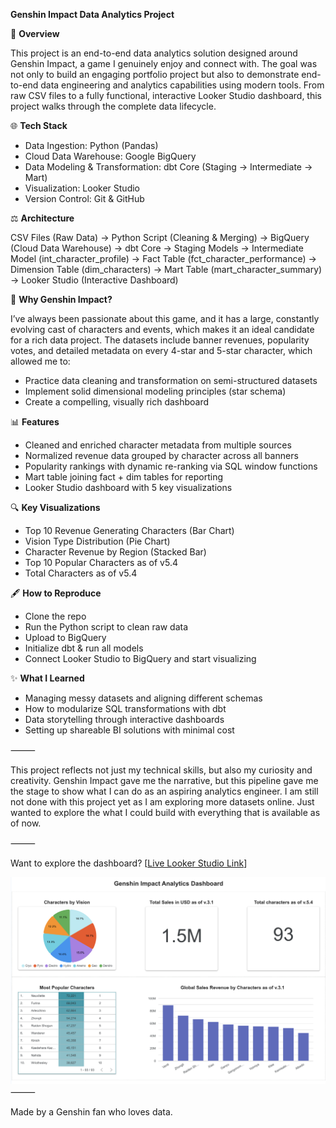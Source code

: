 **Genshin Impact Data Analytics Project**

🌟 **Overview**

This project is an end-to-end data analytics solution designed around Genshin Impact, a game I genuinely enjoy and connect with. The goal was not only to build an engaging portfolio project but also to demonstrate end-to-end data engineering and analytics capabilities using modern tools. From raw CSV files to a fully functional, interactive Looker Studio dashboard, this project walks through the complete data lifecycle.

🌐 **Tech Stack**
- Data Ingestion: Python (Pandas)
- Cloud Data Warehouse: Google BigQuery
- Data Modeling & Transformation: dbt Core (Staging → Intermediate → Mart)
- Visualization: Looker Studio
- Version Control: Git & GitHub

⚖️ **Architecture**

CSV Files (Raw Data) -> Python Script (Cleaning & Merging) -> BigQuery (Cloud Data Warehouse) -> dbt Core -> Staging Models
-> Intermediate Model (int_character_profile) -> Fact Table (fct_character_performance)
                    			      -> Dimension Table (dim_characters)
			                      -> Mart Table (mart_character_summary)
-> Looker Studio (Interactive Dashboard)

📅 **Why Genshin Impact?**

I’ve always been passionate about this game, and it has a large, constantly evolving cast of characters and events, which makes it an ideal candidate for a rich data project. The datasets include banner revenues, popularity votes, and detailed metadata on every 4-star and 5-star character, which allowed me to:
- Practice data cleaning and transformation on semi-structured datasets
- Implement solid dimensional modeling principles (star schema)
- Create a compelling, visually rich dashboard

📊 **Features**
- Cleaned and enriched character metadata from multiple sources
- Normalized revenue data grouped by character across all banners
- Popularity rankings with dynamic re-ranking via SQL window functions
- Mart table joining fact + dim tables for reporting
- Looker Studio dashboard with 5 key visualizations

🔍 **Key Visualizations**
- Top 10 Revenue Generating Characters (Bar Chart)
- Vision Type Distribution (Pie Chart)
- Character Revenue by Region (Stacked Bar)
- Top 10 Popular Characters as of v5.4
- Total Characters as of v5.4

🖋️ **How to Reproduce**
- Clone the repo
- Run the Python script to clean raw data
- Upload to BigQuery
- Initialize dbt & run all models
- Connect Looker Studio to BigQuery and start visualizing

✨ **What I Learned**
- Managing messy datasets and aligning different schemas
- How to modularize SQL transformations with dbt
- Data storytelling through interactive dashboards
- Setting up shareable BI solutions with minimal cost

⸻

This project reflects not just my technical skills, but also my curiosity and creativity. Genshin Impact gave me the narrative, but this pipeline gave me the stage to show what I can do as an aspiring analytics engineer.
I am still not done with this project yet as I am exploring more datasets online. Just wanted to explore the what I could build with everything that is available as of now.

⸻

Want to explore the dashboard? [[Live Looker Studio Link](https://lookerstudio.google.com/reporting/990b0ccd-d8a5-417f-ad85-6fb075ef77b6)]

![Dashboard Screenshot](assets/Dashboard.png)
⸻

Made by a Genshin fan who loves data.
